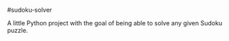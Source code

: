 #sudoku-solver

A little Python project with the goal of being able to solve any given Sudoku puzzle.